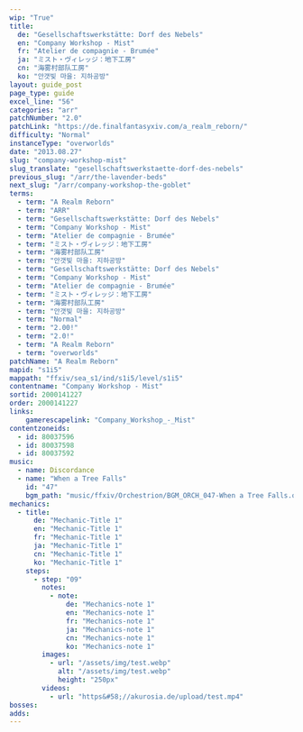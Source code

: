 ```yaml
---
wip: "True"
title:
  de: "Gesellschaftswerkstätte: Dorf des Nebels"
  en: "Company Workshop - Mist"
  fr: "Atelier de compagnie - Brumée"
  ja: "ミスト・ヴィレッジ：地下工房"
  cn: "海雾村部队工房"
  ko: "안갯빛 마을: 지하공방"
layout: guide_post
page_type: guide
excel_line: "56"
categories: "arr"
patchNumber: "2.0"
patchLink: "https://de.finalfantasyxiv.com/a_realm_reborn/"
difficulty: "Normal"
instanceType: "overworlds"
date: "2013.08.27"
slug: "company-workshop-mist"
slug_translate: "gesellschaftswerkstaette-dorf-des-nebels"
previous_slug: "/arr/the-lavender-beds"
next_slug: "/arr/company-workshop-the-goblet"
terms:
  - term: "A Realm Reborn"
  - term: "ARR"
  - term: "Gesellschaftswerkstätte: Dorf des Nebels"
  - term: "Company Workshop - Mist"
  - term: "Atelier de compagnie - Brumée"
  - term: "ミスト・ヴィレッジ：地下工房"
  - term: "海雾村部队工房"
  - term: "안갯빛 마을: 지하공방"
  - term: "Gesellschaftswerkstätte: Dorf des Nebels"
  - term: "Company Workshop - Mist"
  - term: "Atelier de compagnie - Brumée"
  - term: "ミスト・ヴィレッジ：地下工房"
  - term: "海雾村部队工房"
  - term: "안갯빛 마을: 지하공방"
  - term: "Normal"
  - term: "2.00!"
  - term: "2.0!"
  - term: "A Realm Reborn"
  - term: "overworlds"
patchName: "A Realm Reborn"
mapid: "s1i5"
mappath: "ffxiv/sea_s1/ind/s1i5/level/s1i5"
contentname: "Company Workshop - Mist"
sortid: 2000141227
order: 2000141227
links:
    gamerescapelink: "Company_Workshop_-_Mist"
contentzoneids:
  - id: 80037596
  - id: 80037598
  - id: 80037592
music:
  - name: Discordance
  - name: "When a Tree Falls"
    id: "47"
    bgm_path: "music/ffxiv/Orchestrion/BGM_ORCH_047-When a Tree Falls.ogg"
mechanics:
  - title:
      de: "Mechanic-Title 1"
      en: "Mechanic-Title 1"
      fr: "Mechanic-Title 1"
      ja: "Mechanic-Title 1"
      cn: "Mechanic-Title 1"
      ko: "Mechanic-Title 1"
    steps:
      - step: "09"
        notes:
          - note:
              de: "Mechanics-note 1"
              en: "Mechanics-note 1"
              fr: "Mechanics-note 1"
              ja: "Mechanics-note 1"
              cn: "Mechanics-note 1"
              ko: "Mechanics-note 1"
        images:
          - url: "/assets/img/test.webp"
            alt: "/assets/img/test.webp"
            height: "250px"
        videos:
          - url: "https&#58;//akurosia.de/upload/test.mp4"
bosses:
adds:
---
```

